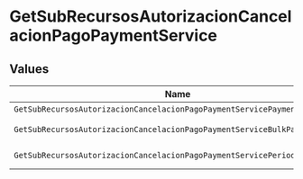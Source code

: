# GetSubRecursosAutorizacionCancelacionPagoPaymentService


## Values

| Name                                                                      | Value                                                                     |
| ------------------------------------------------------------------------- | ------------------------------------------------------------------------- |
| `GetSubRecursosAutorizacionCancelacionPagoPaymentServicePayments`         | payments                                                                  |
| `GetSubRecursosAutorizacionCancelacionPagoPaymentServiceBulkPayments`     | bulk-payments                                                             |
| `GetSubRecursosAutorizacionCancelacionPagoPaymentServicePeriodicPayments` | periodic-payments                                                         |